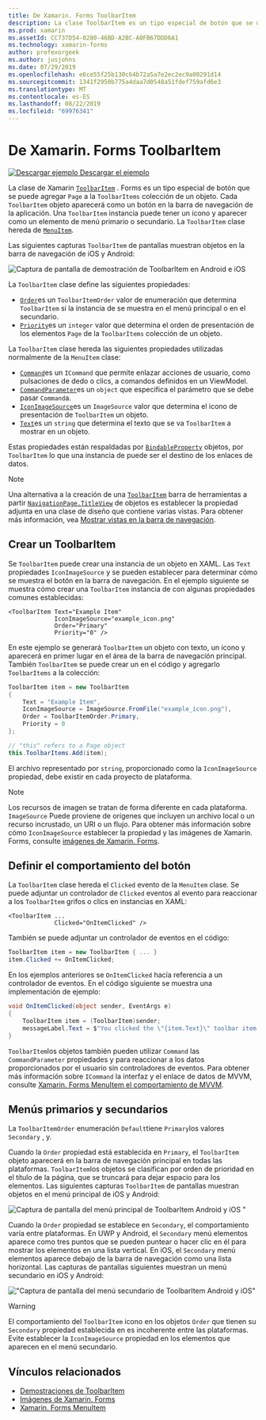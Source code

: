 ```yaml
---
title: De Xamarin. Forms ToolbarItem
description: La clase ToolbarItem es un tipo especial de botón que se usa en la barra de navegación de una aplicación.
ms.prod: xamarin
ms.assetId: CC737D54-0280-46BD-A2BC-A0FB67DDD6A1
ms.technology: xamarin-forms
author: profexorgeek
ms.author: jusjohns
ms.date: 07/29/2019
ms.openlocfilehash: e6ce55f25b130c64b72a5a7e2ec2ec9a00291d14
ms.sourcegitcommit: 1341f2950b775a4daa7d0548a51fdef759afd6e3
ms.translationtype: MT
ms.contentlocale: es-ES
ms.lasthandoff: 08/22/2019
ms.locfileid: "69976341"
---
```

# <a name="xamarinforms-toolbaritem"></a>De Xamarin. Forms ToolbarItem

[![Descargar ejemplo](~/media/shared/download.png) Descargar el ejemplo](https://docs.microsoft.com/samples/xamarin/xamarin-forms-samples/userinterface-toolbaritem/)

La clase de Xamarin [`ToolbarItem`](xref:Xamarin.Forms.ToolbarItem) . Forms es un tipo especial de botón que se puede agregar `Page` a la `ToolbarItems` colección de un objeto. Cada `ToolbarItem` objeto aparecerá como un botón en la barra de navegación de la aplicación. Una `ToolbarItem` instancia puede tener un icono y aparecer como un elemento de menú primario o secundario. La `ToolbarItem` clase hereda de [`MenuItem`](xref:Xamarin.Forms.MenuItem).

Las siguientes capturas `ToolbarItem` de pantallas muestran objetos en la barra de navegación de iOS y Android:

![Captura de pantalla de demostración de ToolbarItem en Android e iOS](toolbaritem-images/toolbaritem-device-screenshot.png "Captura de pantalla de la demostración de ToolbarItem en Android e iOS")

La `ToolbarItem` clase define las siguientes propiedades:

* [`Order`](xref:Xamarin.Forms.ToolbarItem.Order)es un `ToolbarItemOrder` valor de enumeración que determina `ToolbarItem` si la instancia de se muestra en el menú principal o en el secundario.
* [`Priority`](xref:Xamarin.Forms.ToolbarItem.Priority)es un `integer` valor que determina el orden de presentación de los elementos `Page` de la `ToolbarItems` colección de un objeto.

La `ToolbarItem` clase hereda las siguientes propiedades utilizadas normalmente de la `MenuItem` clase:

* [`Command`](xref:Xamarin.Forms.MenuItem.Command)es un `ICommand` que permite enlazar acciones de usuario, como pulsaciones de dedo o clics, a comandos definidos en un ViewModel.
* [`CommandParameter`](xref:Xamarin.Forms.MenuItem.CommandParameter)es un `object` que especifica el parámetro que se debe pasar `Command`a.
* [`IconImageSource`](xref:Xamarin.Forms.MenuItem.IconImageSource)es un `ImageSource` valor que determina el icono de presentación de `ToolbarItem` un objeto.
* [`Text`](xref:Xamarin.Forms.MenuItem.Text)es un `string` que determina el texto que se va `ToolbarItem` a mostrar en un objeto.

Estas propiedades están respaldadas por [`BindableProperty`](xref:Xamarin.Forms.BindableProperty) objetos, por `ToolbarItem` lo que una instancia de puede ser el destino de los enlaces de datos.

> [!NOTE]
> Una alternativa a la creación de una [`ToolbarItem`](xref:Xamarin.Forms.ToolbarItem) barra de herramientas a partir [`NavigationPage.TitleView`](xref:Xamarin.Forms.NavigationPage.TitleViewProperty) de objetos es establecer la propiedad adjunta en una clase de diseño que contiene varias vistas. Para obtener más información, vea [Mostrar vistas en la barra de navegación](~/xamarin-forms/app-fundamentals/navigation/hierarchical.md#displaying-views-in-the-navigation-bar).

## <a name="create-a-toolbaritem"></a>Crear un ToolbarItem

Se `ToolbarItem` puede crear una instancia de un objeto en XAML. Las `Text` propiedades `IconImageSource` y se pueden establecer para determinar cómo se muestra el botón en la barra de navegación. En el ejemplo siguiente se muestra cómo crear una `ToolbarItem` instancia de con algunas propiedades comunes establecidas:

```xaml
<ToolbarItem Text="Example Item"
             IconImageSource="example_icon.png"
             Order="Primary"
             Priority="0" />
```

En este ejemplo se generará `ToolbarItem` un objeto con texto, un icono y aparecerá en primer lugar en el área de la barra de navegación principal. También `ToolbarItem` se puede crear un en el código y agregarlo `ToolbarItems` a la colección:

```csharp
ToolbarItem item = new ToolbarItem
{
    Text = "Example Item",
    IconImageSource = ImageSource.FromFile("example_icon.png"),
    Order = ToolbarItemOrder.Primary,
    Priority = 0
};

// "this" refers to a Page object
this.ToolbarItems.Add(item);
```

El archivo representado por `string`, proporcionado como la `IconImageSource` propiedad, debe existir en cada proyecto de plataforma.

> [!NOTE]
> Los recursos de imagen se tratan de forma diferente en cada plataforma. `ImageSource` Puede proviene de orígenes que incluyen un archivo local o un recurso incrustado, un URI o un flujo. Para obtener más información sobre cómo `IconImageSource` establecer la propiedad y las imágenes de Xamarin. Forms, consulte [imágenes de Xamarin. Forms](~/xamarin-forms/user-interface/images.md).

## <a name="define-button-behavior"></a>Definir el comportamiento del botón

La `ToolbarItem` clase hereda el `Clicked` evento de la `MenuItem` clase. Se puede adjuntar un controlador de `Clicked` eventos al evento para reaccionar a los `ToolbarItem` grifos o clics en instancias en XAML:

```xaml
<ToolbarItem ...
             Clicked="OnItemClicked" />
```

También se puede adjuntar un controlador de eventos en el código:

```csharp
ToolbarItem item = new ToolbarItem { ... }
item.Clicked += OnItemClicked;
```

En los ejemplos anteriores se `OnItemClicked` hacía referencia a un controlador de eventos. En el código siguiente se muestra una implementación de ejemplo:

```csharp
void OnItemClicked(object sender, EventArgs e)
{
    ToolbarItem item = (ToolbarItem)sender;
    messageLabel.Text = $"You clicked the \"{item.Text}\" toolbar item.";
}
```

`ToolbarItem`los objetos también pueden utilizar `Command` las `CommandParameter` propiedades y para reaccionar a los datos proporcionados por el usuario sin controladores de eventos. Para obtener más información sobre `ICommand` la interfaz y el enlace de datos de MVVM, consulte [Xamarin. Forms MenuItem el comportamiento de MVVM](~/xamarin-forms/user-interface/menuitem.md#define-menuitem-behavior-with-mvvm).

## <a name="primary-and-secondary-menus"></a>Menús primarios y secundarios

La `ToolbarItemOrder` enumeración `Default`tiene `Primary`los valores `Secondary` , y.

Cuando la `Order` propiedad está establecida en `Primary`, el `ToolbarItem` objeto aparecerá en la barra de navegación principal en todas las plataformas. `ToolbarItem`los objetos se clasifican por orden de prioridad en el título de la página, que se truncará para dejar espacio para los elementos. Las siguientes capturas `ToolbarItem` de pantallas muestran objetos en el menú principal de iOS y Android:

![Captura de pantalla del menú principal de ToolbarItem Android y iOS "](toolbaritem-images/toolbaritem-primary-menu.png "Captura de pantalla del menú principal de ToolbarItem en Android e iOS")

Cuando la `Order` propiedad se establece en `Secondary`, el comportamiento varía entre plataformas. En UWP y Android, el `Secondary` menú elementos aparece como tres puntos que se pueden puntear o hacer clic en él para mostrar los elementos en una lista vertical. En iOS, el `Secondary` menú elementos aparece debajo de la barra de navegación como una lista horizontal. Las capturas de pantallas siguientes muestran un menú secundario en iOS y Android:

!["Captura de pantalla del menú secundario de ToolbarItem Android y iOS"](toolbaritem-images/toolbaritem-secondary-menu.png "Captura de pantalla del menú secundario de ToolbarItem en Android e iOS")

> [!WARNING]
> El comportamiento del `ToolbarItem` icono en los objetos `Order` que tienen su `Secondary` propiedad establecida en es incoherente entre las plataformas. Evite establecer la `IconImageSource` propiedad en los elementos que aparecen en el menú secundario.

## <a name="related-links"></a>Vínculos relacionados

* [Demostraciones de ToolbarItem](https://docs.microsoft.com/samples/xamarin/xamarin-forms-samples/userinterface-toolbaritem/)
* [Imágenes de Xamarin. Forms](~/xamarin-forms/user-interface/images.md)
* [Xamarin. Forms MenuItem](~/xamarin-forms/user-interface/menuitem.md)
